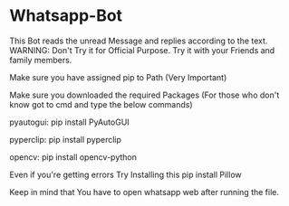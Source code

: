 # Whatsapp-Bot
This Bot reads the unread Message and replies
according to the text. WARNING: Don't Try it
for Official Purpose. Try it with your Friends
and family members.

Make sure you have assigned pip to Path (Very Important)

Make sure you downloaded the required Packages
(For those who don't know got to cmd and type
the below commands)

pyautogui: pip install PyAutoGUI

pyperclip: pip install pyperclip

opencv: pip install opencv-python

Even if you're getting errors Try Installing this pip install Pillow

Keep in mind that You have to open whatsapp web after running the file.
